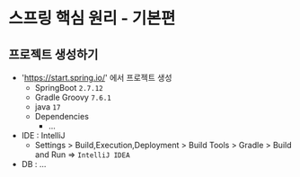 # 스프링 핵심 원리 - 기본편

## 프로젝트 생성하기
- 'https://start.spring.io/' 에서 프로젝트 생성
  - SpringBoot `2.7.12`
  - Gradle Groovy `7.6.1`
  - java `17`
  - Dependencies
    - ...
- IDE : IntelliJ
  - Settings > Build,Execution,Deployment > Build Tools > Gradle > Build and Run => `IntelliJ IDEA`
- DB : ...


